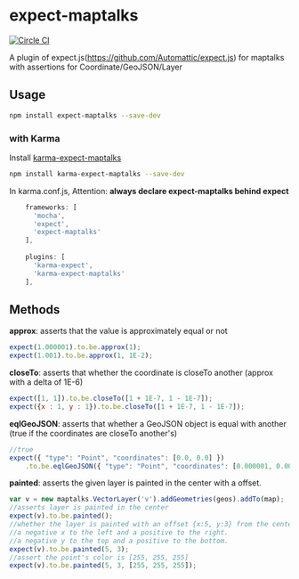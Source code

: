 # expect-maptalks

[![Circle CI](https://circleci.com/gh/maptalks/expect-maptalks.svg?style=shield)](https://circleci.com/gh/maptalks/expect-maptalks)

A plugin of expect.js(https://github.com/Automattic/expect.js) for maptalks with assertions for Coordinate/GeoJSON/Layer

## Usage

```bash
npm install expect-maptalks --save-dev
```

### with Karma
Install [karma-expect-maptalks](https://github.com/MapTalks/karma-expect-maptalks)
```bash
npm install karma-expect-maptalks --save-dev
```
In karma.conf.js, Attention: **always declare expect-maptalks behind expect**
```javascript
    frameworks: [
      'mocha',
      'expect',
      'expect-maptalks'
    ],
    
    plugins: [
      'karma-expect',
      'karma-expect-maptalks'
    ],
```


## Methods

**approx**: asserts that the value is approximately equal or not

```js
expect(1.000001).to.be.approx(1);
expect(1.001).to.be.approx(1, 1E-2);
```

**closeTo**: asserts that whether the coordinate is closeTo another (approx with a delta of 1E-6)

```js
expect([1, 1]).to.be.closeTo([1 + 1E-7, 1 - 1E-7]);
expect({x : 1, y : 1}).to.be.closeTo([1 + 1E-7, 1 - 1E-7]);
```

**eqlGeoJSON**: asserts that whether a GeoJSON object is equal with another (true if the coordinates are closeTo another's)

```js
//true
expect({ "type": "Point", "coordinates": [0.0, 0.0] })
    .to.be.eqlGeoJSON({ "type": "Point", "coordinates": [0.000001, 0.000001] });
```

**painted**: asserts the given layer is painted in the center with a offset.

```js
var v = new maptalks.VectorLayer('v').addGeometries(geos).addTo(map);
//asserts layer is painted in the center
expect(v).to.be.painted();
//whether the layer is painted with an offset {x:5, y:3} from the center.
//a negative x to the left and a positive to the right.
//a negative y to the top and a positive to the bottom.
expect(v).to.be.painted(5, 3);
//assert the point's color is [255, 255, 255]
expect(v).to.be.painted(5, 3, [255, 255, 255]);
```
